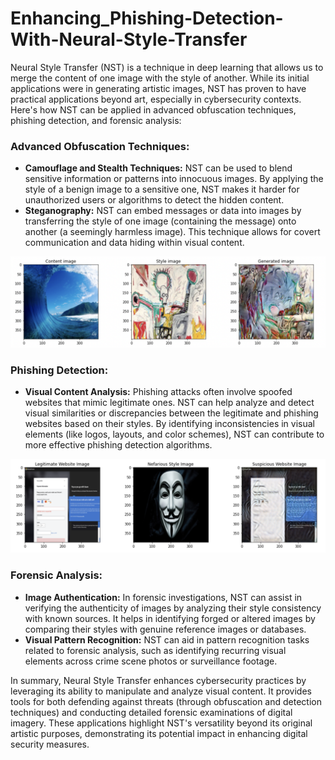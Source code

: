 # Enhancing_Phishing-Detection-With-Neural-Style-Transfer

Neural Style Transfer (NST) is a technique in deep learning that allows us to merge the content of one image with the style of another. While its initial applications were in generating artistic images, NST has proven to have practical applications beyond art, especially in cybersecurity contexts. Here's how NST can be applied in advanced obfuscation techniques, phishing detection, and forensic analysis:

### Advanced Obfuscation Techniques:
- **Camouflage and Stealth Techniques:** NST can be used to blend sensitive information or patterns into innocuous images. By applying the style of a benign image to a sensitive one, NST makes it harder for unauthorized users or algorithms to detect the hidden content.
- **Steganography:** NST can embed messages or data into images by transferring the style of one image (containing the message) onto another (a seemingly harmless image). This technique allows for covert communication and data hiding within visual content.

![surf_art](img/teahupoo_basquiet_1.png)

### Phishing Detection:
- **Visual Content Analysis:** Phishing attacks often involve spoofed websites that mimic legitimate ones. NST can help analyze and detect visual similarities or discrepancies between the legitimate and phishing websites based on their styles. By identifying inconsistencies in visual elements (like logos, layouts, and color schemes), NST can contribute to more effective phishing detection algorithms.

![nefarious_website_clong](img/website_style_change.png)

### Forensic Analysis:
- **Image Authentication:** In forensic investigations, NST can assist in verifying the authenticity of images by analyzing their style consistency with known sources. It helps in identifying forged or altered images by comparing their styles with genuine reference images or databases.
- **Visual Pattern Recognition:** NST can aid in pattern recognition tasks related to forensic analysis, such as identifying recurring visual elements across crime scene photos or surveillance footage.

In summary, Neural Style Transfer enhances cybersecurity practices by leveraging its ability to manipulate and analyze visual content. It provides tools for both defending against threats (through obfuscation and detection techniques) and conducting detailed forensic examinations of digital imagery. These applications highlight NST's versatility beyond its original artistic purposes, demonstrating its potential impact in enhancing digital security measures.

